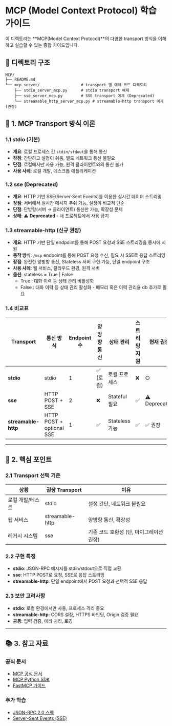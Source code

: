 # MCP (Model Context Protocol) 학습 가이드

이 디렉토리는 **MCP(Model Context Protocol)**의 다양한 transport 방식을 이해하고 실습할 수 있는 종합 가이드입니다.

## 📁 디렉토리 구조

```
MCP/
├── README.md
└── mcp_server/                  # transport 별 예제 코드 디렉토리
    ├── stdio_server_mcp.py      # stdio transport 예제
    ├── sse_server_mcp.py        # SSE transport 예제 (Deprecated)
    └── streamable_http_server_mcp.py # streamable-http transport 예제 (권장)
```

## 📖 1. MCP Transport 방식 이론

### 1.1 stdio (기본)
- **개요**: 로컬 프로세스 간 `stdin/stdout`을 통해 통신
- **장점**: 간단하고 설정이 쉬움, 별도 네트워크 통신 불필요
- **단점**: 로컬에서만 사용 가능, 원격 클라이언트와의 통신 불가
- **사용 사례**: 로컬 개발, 데스크톱 애플리케이션

### 1.2 sse (Deprecated)
- **개요**: HTTP 기반 SSE(Server‑Sent Events)를 이용한 실시간 데이터 스트리밍
- **장점**: 서버에서 실시간 메시지 푸쉬 가능, 설정이 비교적 단순
- **단점**: 단방향(서버 → 클라이언트) 통신만 가능, 확장성 문제
- **상태**: ⚠️ **Deprecated** - 새 프로젝트에서 사용 금지

### 1.3 streamable-http (신규 권장)
- **개요**: HTTP 기반 단일 endpoint를 통해 POST 요청과 SSE 스트리밍을 동시에 지원
- **동작 방식**: `/mcp` endpoint를 통해 POST 요청 수신, 필요 시 SSE로 응답 스트리밍
- **장점**: 완전한 양방향 통신, Stateless 서버 구현 가능, 단일 endpoint 구조
- **사용 사례**: 웹 서비스, 클라우드 환경, 원격 서버
- **옵션**: stateless = True | False
  - True : 대화 이력 등 상태 관리 비활성화
  - False : 대화 이력 등 상태 관리 활성화 - 메모리 혹은 이력 관리용 db 추가로 필요

### 1.4 비교표

| Transport | 통신 방식 | Endpoint 수 | 양방향 통신 | 상태 관리 | 스트리밍 지원 | 현재 권장 |
|-----------|-----------|-------------|-------------|-----------|---------------|-----------|
| **stdio** | stdio | 1 | ✅ (로컬) | 로컬 프로세스 | ❌ | ○ |
| **sse** | HTTP POST + SSE | 2 | ❌ | Stateful 필요 | ✅ | ⚠ Deprecated |
| **streamable-http** | HTTP POST + optional SSE | 1 | ✅ | Stateless 가능 | ✅ | ✅ 권장 |

---

## 🎯 2. 핵심 포인트

### 2.1 Transport 선택 기준

| 상황 | 권장 Transport | 이유 |
|------|---------------|------|
| 로컬 개발/테스트 | stdio | 설정 간단, 네트워크 불필요 |
| 웹 서비스 | streamable-http | 양방향 통신, 확장성 |
| 레거시 시스템 | sse | 기존 코드 호환성 (단, 마이그레이션 권장) |

### 2.2 구현 특징

- **stdio**: JSON-RPC 메시지를 stdin/stdout으로 직접 교환
- **sse**: HTTP POST로 요청, SSE로 응답 스트리밍
- **streamable-http**: 단일 endpoint에서 POST 요청과 선택적 SSE 응답

### 2.3 보안 고려사항

- **stdio**: 로컬 환경에서만 사용, 프로세스 격리 중요
- **streamable-http**: CORS 설정, HTTPS 바인딩, Origin 검증 필요
- **공통**: 입력 검증, 에러 처리, 로깅

---

## 📚 3. 참고 자료

### 공식 문서
- [MCP 공식 문서](https://modelcontextprotocol.io/)
- [MCP Python SDK](https://github.com/modelcontextprotocol/python-sdk)
- [FastMCP 가이드](https://modelcontextprotocol.io/quickstart)

### 추가 학습
- [JSON-RPC 2.0 스펙](https://www.jsonrpc.org/specification)
- [Server-Sent Events (SSE)](https://developer.mozilla.org/en-US/docs/Web/API/Server-sent_events)